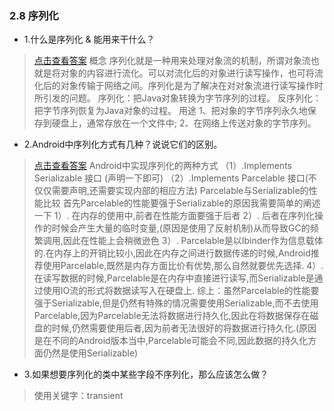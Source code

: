 ### 2.8 序列化

- 1.什么是序列化 & 能用来干什么？

> [点击查看答案](https://www.cnblogs.com/wxgblogs/p/5849951.html)
概念
序列化就是一种用来处理对象流的机制，所谓对象流也就是将对象的内容进行流化。可以对流化后的对象进行读写操作，也可将流化后的对象传输于网络之间。序列化是为了解决在对对象流进行读写操作时所引发的问题。
序列化：把Java对象转换为字节序列的过程。
反序列化：把字节序列恢复为Java对象的过程。
用途
1、把对象的字节序列永久地保存到硬盘上，通常存放在一个文件中;
2、在网络上传送对象的字节序列。
- 2.Android中序列化方式有几种？说说它们的区别。

> [点击查看答案](https://www.cnblogs.com/yezhennan/p/5527506.html)
Android中实现序列化的两种方式
（1）.Implements Serializable 接口 (声明一下即可)
（2）.Implements Parcelable 接口(不仅仅需要声明,还需要实现内部的相应方法)
Parcelable与Serializable的性能比较
首先Parcelable的性能要强于Serializable的原因我需要简单的阐述一下
  1）. 在内存的使用中,前者在性能方面要强于后者
  2）. 后者在序列化操作的时候会产生大量的临时变量,(原因是使用了反射机制)从而导致GC的频繁调用,因此在性能上会稍微逊色
  3）. Parcelable是以Ibinder作为信息载体的.在内存上的开销比较小,因此在内存之间进行数据传递的时候,Android推荐使用Parcelable,既然是内存方面比价有优势,那么自然就要优先选择.
  4）. 在读写数据的时候,Parcelable是在内存中直接进行读写,而Serializable是通过使用IO流的形式将数据读写入在硬盘上.
综上：虽然Parcelable的性能要强于Serializable,但是仍然有特殊的情况需要使用Serializable,而不去使用Parcelable,因为Parcelable无法将数据进行持久化,因此在将数据保存在磁盘的时候,仍然需要使用后者,因为前者无法很好的将数据进行持久化.(原因是在不同的Android版本当中,Parcelable可能会不同,因此数据的持久化方面仍然是使用Serializable)

- 3.如果想要序列化的类中某些字段不序列化，那么应该怎么做？

> 使用关键字：transient